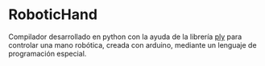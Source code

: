 # RoboticHand
Compilador desarrollado en python con la ayuda de la librería [ply](https://github.com/dabeaz/ply) para controlar una mano robótica, creada con arduino, mediante un lenguaje de programación especial.
